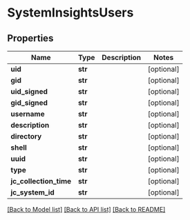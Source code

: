 # SystemInsightsUsers

## Properties
Name | Type | Description | Notes
------------ | ------------- | ------------- | -------------
**uid** | **str** |  | [optional] 
**gid** | **str** |  | [optional] 
**uid_signed** | **str** |  | [optional] 
**gid_signed** | **str** |  | [optional] 
**username** | **str** |  | [optional] 
**description** | **str** |  | [optional] 
**directory** | **str** |  | [optional] 
**shell** | **str** |  | [optional] 
**uuid** | **str** |  | [optional] 
**type** | **str** |  | [optional] 
**jc_collection_time** | **str** |  | [optional] 
**jc_system_id** | **str** |  | [optional] 

[[Back to Model list]](../README.md#documentation-for-models) [[Back to API list]](../README.md#documentation-for-api-endpoints) [[Back to README]](../README.md)



